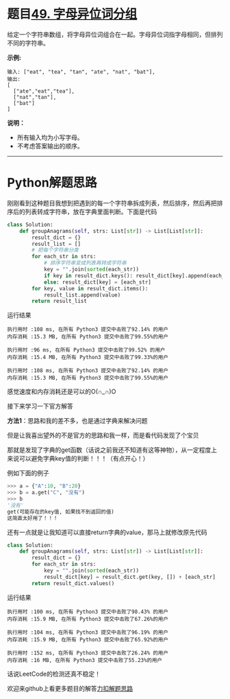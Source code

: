 # 题目[49. 字母异位词分组](https://leetcode-cn.com/problems/group-anagrams/)

给定一个字符串数组，将字母异位词组合在一起。字母异位词指字母相同，但排列不同的字符串。

**示例:**

```
输入: ["eat", "tea", "tan", "ate", "nat", "bat"],
输出:
[
  ["ate","eat","tea"],
  ["nat","tan"],
  ["bat"]
]
```

**说明：**

- 所有输入均为小写字母。
- 不考虑答案输出的顺序。

*****

# Python解题思路

刚刚看到这种题目我想到把遇到的每一个字符串拆成列表，然后排序，然后再把排序后的列表转成字符串，放在字典里面判断。下面是代码

```python
class Solution:
    def groupAnagrams(self, strs: List[str]) -> List[List[str]]:
        result_dict = {}
        result_list = []
        # 把每个字符串分类
        for each_str in strs:
            # 排序字符串变成列表再转成字符串
            key = "".join(sorted(each_str))
            if key in result_dict.keys(): result_dict[key].append(each_str)
            else: result_dict[key] = [each_str]
        for key, value in result_dict.items():
            result_list.append(value)
        return result_list
```

运行结果

```
执行用时 :108 ms, 在所有 Python3 提交中击败了92.14% 的用户
内存消耗 :15.3 MB, 在所有 Python3 提交中击败了99.55%的用户

执行用时 :96 ms, 在所有 Python3 提交中击败了99.52% 的用户
内存消耗 :15.4 MB, 在所有 Python3 提交中击败了99.33%的用户

执行用时 :108 ms, 在所有 Python3 提交中击败了92.14% 的用户
内存消耗 :15.3 MB, 在所有 Python3 提交中击败了99.55%的用户
```

感觉速度和内存消耗还是可以的O(∩_∩)O

接下来学习一下官方解答

**方法1**：思路和我的差不多，也是通过字典来解决问题

但是让我喜出望外的不是官方的思路和我一样，而是看代码发现了个宝贝

那就是发现了字典的get函数（话说之前我还不知道有这等神物），从一定程度上来说可以避免字典key值的判断！！！（有点开心！）

例如下面的例子

```python
>>> a = {"A":10, "B":20}
>>> b = a.get("C", "没有")
>>> b
'没有'
get(可能存在的key值, 如果找不到返回的值)
这简直太好用了！！！
```

还有一点就是让我知道可以直接return字典的value，那马上就修改原先代码

```python
class Solution:
    def groupAnagrams(self, strs: List[str]) -> List[List[str]]:
        result_dict = {}
        for each_str in strs:
            key = "".join(sorted(each_str))
            result_dict[key] = result_dict.get(key, []) + [each_str]
        return result_dict.values()
```

运行结果

```
执行用时 :100 ms, 在所有 Python3 提交中击败了98.43% 的用户
内存消耗 :15.9 MB, 在所有 Python3 提交中击败了67.26%的用户

执行用时 :104 ms, 在所有 Python3 提交中击败了96.19% 的用户
内存消耗 :15.9 MB, 在所有 Python3 提交中击败了65.92%的用户

执行用时 :152 ms, 在所有 Python3 提交中击败了26.24% 的用户
内存消耗 :16 MB, 在所有 Python3 提交中击败了55.23%的用户
```

话说LeetCode的检测还真不稳定！

欢迎来github上看更多题目的解答[力扣解题思路](https://github.com/WRAllen/LeetCode)

  

